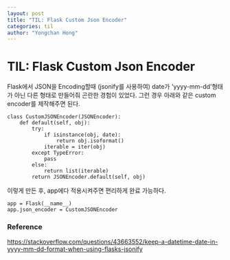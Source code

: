 ```yaml
---
layout: post
title: "TIL: Flask Custom Json Encoder"
categories: til
author: "Yongchan Hong"
---
```


# TIL: Flask Custom Json Encoder

Flask에서 JSON을 Encoding할때 (jsonify를 사용하여) date가 'yyyy-mm-dd'형태가 아닌 다른 형태로 만들어줘 곤란한 경험이 있었다. 그런 경우 아래와 같은 custom encoder를 제작해주면 된다.
```
class CustomJSONEncoder(JSONEncoder):
    def default(self, obj):
        try:
            if isinstance(obj, date):
                return obj.isoformat()
            iterable = iter(obj)
        except TypeError:
            pass
        else:
            return list(iterable)
        return JSONEncoder.default(self, obj)
```
이렇게 만든 후, app에다 적용시켜주면 편리하게 완료 가능하다.
```
app = Flask(__name__)
app.json_encoder = CustomJSONEncoder
```

### Reference 
https://stackoverflow.com/questions/43663552/keep-a-datetime-date-in-yyyy-mm-dd-format-when-using-flasks-jsonify